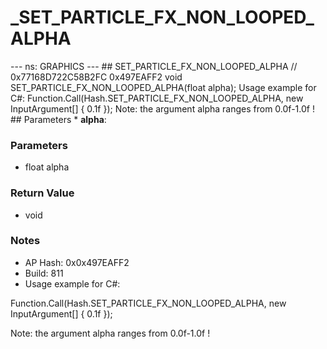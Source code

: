 # _SET_PARTICLE_FX_NON_LOOPED_ALPHA

--- ns: GRAPHICS --- ## SET_PARTICLE_FX_NON_LOOPED_ALPHA  // 0x77168D722C58B2FC 0x497EAFF2 void SET_PARTICLE_FX_NON_LOOPED_ALPHA(float alpha);  Usage example for C#: Function.Call(Hash.SET_PARTICLE_FX_NON_LOOPED_ALPHA, new InputArgument[] { 0.1f }); Note: the argument alpha ranges from 0.0f-1.0f !  ## Parameters * **alpha**:

### Parameters
* float alpha

### Return Value
* void

### Notes
* AP Hash: 0x0x497EAFF2
* Build: 811
* Usage example for C#:

Function.Call(Hash.SET_PARTICLE_FX_NON_LOOPED_ALPHA, new InputArgument[] { 0.1f });

Note: the argument alpha ranges from 0.0f-1.0f !

